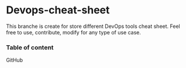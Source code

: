 # Devops-cheat-sheet
This branche is create for store different DevOps tools cheat sheet. Feel free to use, contribute, modify for any type of use case.

### Table of content
GitHub
